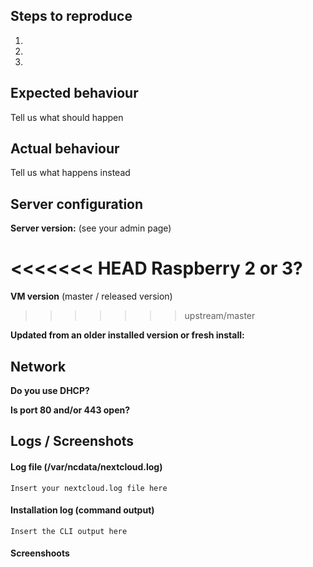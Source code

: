 <!--
Thank you for reporting your issue to us!

Please report only issues corresponding to NextBerry for Nextcloud 11 or later. If you found a bug that is related to core, 
you can file your report here: https://github.com/nextcloud/server
-->
## Steps to reproduce
1.
2.
3.

## Expected behaviour
Tell us what should happen

## Actual behaviour
Tell us what happens instead

## Server configuration

**Server version:** (see your admin page)

<<<<<<< HEAD
**Raspberry 2 or 3?**
=======
**VM version** (master / released version)
>>>>>>> upstream/master

**Updated from an older installed version or fresh install:**

## Network
**Do you use DHCP?**

**Is port 80 and/or 443 open?**

## Logs / Screenshots
<!--
Please use http://hastebin.com/ for long error messages or logs. Thanks!
-->

#### Log file (/var/ncdata/nextcloud.log)
```
Insert your nextcloud.log file here
```

#### Installation log (command output)
```
Insert the CLI output here
```

#### Screenshoots
<!--
Please use http://imgur.com/ for screenshots. Thanks!
-->
